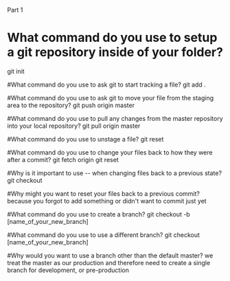 Part 1
# What command do you use to setup a git repository inside of your folder?
git init

#What command do you use to ask git to start tracking a file?
git add .

#What command do you use to ask git to move your file from the staging area to the repository?
git push origin master

#What command do you use to pull any changes from the master repository into your local repository?
git pull origin master

#What command do you use to unstage a file?
git reset

#What command do you use to change your files back to how they were after a commit?
git fetch origin
git reset

#Why is it important to use -- when changing files back to a previous state?
git checkout

#Why might you want to reset your files back to a previous commit?
because you forgot to add something or didn't want to commit just yet

#What command do you use to create a branch?
git checkout -b [name_of_your_new_branch]

#What command do you use to use a different branch?
git checkout [name_of_your_new_branch]

#Why would you want to use a branch other than the default master?
we treat the master as our production and therefore need to create a single branch for development, or pre-production
